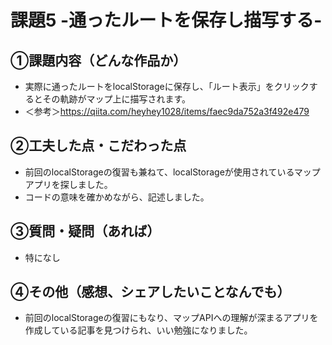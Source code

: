 # 課題5 -通ったルートを保存し描写する-

## ①課題内容（どんな作品か）
- 実際に通ったルートをlocalStorageに保存し、「ルート表示」をクリックするとその軌跡がマップ上に描写されます。
- ＜参考＞https://qiita.com/heyhey1028/items/faec9da752a3f492e479

## ②工夫した点・こだわった点
- 前回のlocalStorageの復習も兼ねて、localStorageが使用されているマップアプリを探しました。
- コードの意味を確かめながら、記述しました。

## ③質問・疑問（あれば）
- 特になし

## ④その他（感想、シェアしたいことなんでも）
- 前回のlocalStorageの復習にもなり、マップAPIへの理解が深まるアプリを作成している記事を見つけられ、いい勉強になりました。
